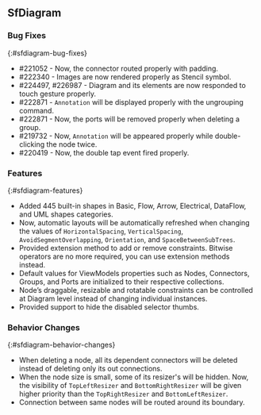 ## SfDiagram

### Bug Fixes
{:#sfdiagram-bug-fixes}

* \#221052 - Now, the connector routed properly with padding.
* \#222340 - Images are now rendered properly as Stencil symbol.
* \#224497, \#226987 - Diagram and its elements are now responded to touch gesture properly.
* \#222871 - `Annotation` will be displayed properly with the ungrouping command.
* \#222871 - Now, the ports will be removed properly when deleting a group.
* \#219732 - Now, `Annotation` will be appeared properly while double-clicking the node twice.
* \#220419 - Now, the double tap event fired properly.


### Features
{:#sfdiagram-features}

* Added 445 built-in shapes in Basic, Flow, Arrow, Electrical, DataFlow, and UML shapes categories.
* Now, automatic layouts will be automatically refreshed when changing the values of `HorizontalSpacing`, `VerticalSpacing`, `AvoidSegmentOverlapping`, `Orientation`, and `SpaceBetweenSubTrees`.
* Provided extension method to add or remove constraints. Bitwise operators are no more required, you can use extension methods instead.
* Default values for ViewModels properties such as Nodes, Connectors, Groups, and Ports are initialized to their respective collections.
* Node’s draggable, resizable and rotatable constraints can be controlled at Diagram level instead of changing individual instances.
* Provided support to hide the disabled selector thumbs.


### Behavior Changes
{:#sfdiagram-behavior-changes}

* When deleting a node, all its dependent connectors will be deleted instead of deleting only its out connections.
* When the node size is small, some of its resizer's will be hidden. Now, the visibility of `TopLeftResizer` and `BottomRightResizer` will be given higher priority than the `TopRightResizer` and `BottomLeftResizer`.
* Connection between same nodes will be routed around its boundary.



